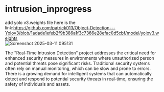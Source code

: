 ﻿# intrusion_inprogress
add yolo v3.weights file 
here is the link:https://github.com/patrick013/Object-Detection---Yolov3/blob/1adade1efeb2f9b386a1f3c7366e28efac0d5cbf/model/yolov3.weights   
![Screenshot 2025-03-11 095131](https://github.com/user-attachments/assets/d4b0ed73-1bda-43f8-9de7-f6cc231f0d30)

The "Real-Time Intrusion Detection" project addresses the critical need for 
enhanced security measures in environments where unauthorized person and 
potential threats pose significant risks. Traditional security systems often rely on 
manual monitoring, which can be slow and prone to errors. There is a growing 
demand for intelligent systems that can automatically detect and respond to potential 
security threats in real-time, ensuring the safety of individuals and assets. 

